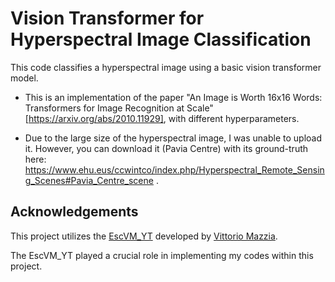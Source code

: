 # Vision Transformer for Hyperspectral Image Classification

This code classifies a hyperspectral image using a basic vision transformer model.

- This is an implementation of the paper "An Image is Worth 16x16 Words: Transformers for Image Recognition at Scale" [https://arxiv.org/abs/2010.11929], with different hyperparameters.

- Due to the large size of the hyperspectral image, I was unable to upload it. However, you can download it (Pavia Centre) with its ground-truth here: https://www.ehu.eus/ccwintco/index.php/Hyperspectral_Remote_Sensing_Scenes#Pavia_Centre_scene .


## Acknowledgements
This project utilizes the [EscVM_YT]([https://github.com/EscVM/EscVM_YT]) developed by [Vittorio Mazzia]([https://github.com/EscVM]).

The EscVM_YT played a crucial role in implementing my codes within this project.


